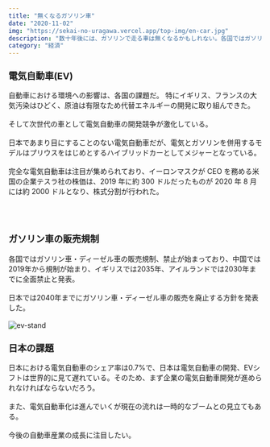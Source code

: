 ```yaml
---
title: "無くなるガソリン車"
date: "2020-11-02"
img: "https://sekai-no-uragawa.vercel.app/top-img/en-car.jpg"
description: "数十年後には、ガソリンで走る車は無くなるかもしれない。各国ではガソリン車・ディーゼル車の販売規制、禁止が始まっており、中国では 2019年から規制が始まり、イギリスでは2035年、アイルランドでは2030年までに全面禁止と発表。"
category: "経済"
---
```


<h3><font size="4"><b>電気自動車(EV)</b></font></h3>

自動車における環境への影響は、各国の課題だ。
特にイギリス、フランスの大気汚染はひどく、原油は有限なため代替エネルギーの開発に取り組んできた。
<br/>
<br/>
そして次世代の車として電気自動車の開発競争が激化している。
<br/>
<br/>
日本であまり目にすることのない電気自動車だが、電気とガソリンを併用するモデルはプリウスをはじめとするハイブリッドカーとしてメジャーとなっている。
<br/>
<br/>
完全な電気自動車は注目が集められており、イーロンマスクが CEO を務める米国の企業テスラ社の株価は、2019 年に約 300 ドルだったものが 2020 年 8 月には約 2000 ドルとなり、株式分割が行われた。
<br/>
<br/>

<!-- 日本人の資金運用への考え方 - 世界の裏側 -->
<br/>
<h3><font size="4"><b>ガソリン車の販売規制</b></font></h3>
各国ではガソリン車・ディーゼル車の販売規制、禁止が始まっており、中国では2019年から規制が始まり、イギリスでは2035年、アイルランドでは2030年までに全面禁止と発表。
<br/>
<br/>
日本では2040年までにガソリン車・ディーゼル車の販売を廃止する方針を発表した。
<br/>
<br/>
<img src="https://cdn-ak.f.st-hatena.com/images/fotolife/t/tarotarosanba/20201102/20201102000010.jpg" alt="ev-stand"/>
<br/>
<h3><font size="4"><b>日本の課題</b></font></h3>
日本における電気自動車のシェア率は0.7%で、日本は電気自動車の開発、EVシフトは世界的に見て遅れている。そのため、まず企業の電気自動車開発が進められなければならないだろう。
<br/>
<br/>
また、電気自動車化は進んでいくが現在の流れは一時的なブームとの見立てもある。
<br/>
<br/>
今後の自動車産業の成長に注目したい。
<br/>
<br/>
